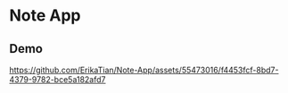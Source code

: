 # Note App

## Demo

https://github.com/ErikaTian/Note-App/assets/55473016/f4453fcf-8bd7-4379-9782-bce5a182afd7

